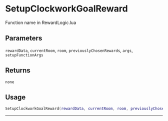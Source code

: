 # SetupClockworkGoalReward
Function name in RewardLogic.lua
## Parameters
`rewardData`, `currentRoom`, `room`, `previouslyChosenRewards`, `args`, `setupFunctionArgs`
## Returns
`none`
## Usage
```lua
SetupClockworkGoalReward(rewardData, currentRoom, room, previouslyChosenRewards, args, setupFunctionArgs)
```
---
